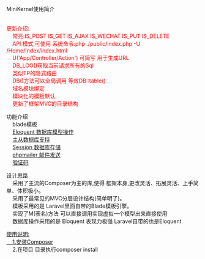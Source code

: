 MiniKernel使用简介</h1>

<p style="color:red;"><br>更新介绍:<br>
&nbsp;&nbsp;&nbsp;&nbsp;常亮:IS_POST IS_GET IS_AJAX IS_WECHAT IS_PUT IS_DELETE<br>
&nbsp;&nbsp;&nbsp;&nbsp;API 模式 可使用 系统命令:php ./public/index.php -U /Home/Index/index.html<br>
&nbsp;&nbsp;&nbsp;&nbsp;U('App/Controller/Action') 可简写 用于生成URL<br>
&nbsp;&nbsp;&nbsp;&nbsp;DB_LOG()获取当前请求所有的Sql<br>
&nbsp;&nbsp;&nbsp;&nbsp;类似TP的隐式路由<br>
&nbsp;&nbsp;&nbsp;&nbsp;DB()方法可以全局调用 等效DB::table()<br>
&nbsp;&nbsp;&nbsp;&nbsp;域名模块绑定<br>
&nbsp;&nbsp;&nbsp;&nbsp;模块化的模板默认<br>
&nbsp;&nbsp;&nbsp;&nbsp;更新了框架MVC的目录结构<br></p>


<p>功能介绍<br>
&nbsp;&nbsp;&nbsp;&nbsp;blade模板<br>
&nbsp;&nbsp;&nbsp;&nbsp;<a href="https://laravel.com/api/4.2/Illuminate/Database/Eloquent/Model.html">Eloquent 数据库模型操作</a><br>
&nbsp;&nbsp;&nbsp;&nbsp;<a href="https://github.com/itxiao6/MinKernel/wiki/%E4%B8%BB%E4%BB%8E%E6%95%B0%E6%8D%AE%E5%BA%93%E6%94%AF%E6%8C%81">主从数据库支持</a><br>
&nbsp;&nbsp;&nbsp;&nbsp;<a href="https://github.com/itxiao6/MinKernel/wiki/Session-%E6%95%B0%E6%8D%AE%E5%BA%93%E5%AD%98%E5%82%A8">Session 数据库存储</a><br>
&nbsp;&nbsp;&nbsp;&nbsp;<a href="https://github.com/itxiao6/MinKernel/wiki/%E9%82%AE%E4%BB%B6%E5%8F%91%E9%80%81">phpmailer 邮件发送</a><br>
&nbsp;&nbsp;&nbsp;&nbsp;<a href="https://github.com/itxiao6/MinKernel/wiki/%E9%AA%8C%E8%AF%81%E7%A0%81">验证码</a><br></p>

<p>设计思路<br>
&nbsp;&nbsp;&nbsp;&nbsp;采用了主流的Composer为主的库,使得 框架本身,更改灵活、拓展灵活、上手简单、体积极小。<br>
&nbsp;&nbsp;&nbsp;&nbsp;采用了最常见的MVC分层设计结构(简单明了)。<br>
&nbsp;&nbsp;&nbsp;&nbsp;模板采用的是 Laravel里面自带的Blade模板引擎。<br>
&nbsp;&nbsp;&nbsp;&nbsp;实现了M(表名)方法 可以直接调用实现虚拟一个模型出来直接使用<br>
&nbsp;&nbsp;&nbsp;&nbsp;数据库操作采用的是 Eloquent 表现力极强 Laravel自带的也是Eloquent<br></p>

<a href="https://github.com/itxiao6/MinKernel/wiki/%E5%AE%89%E8%A3%85%E9%85%8D%E7%BD%AE"><p>使用说明:<br>
&nbsp;&nbsp;&nbsp;&nbsp;1.安装Composer</a><br>
&nbsp;&nbsp;&nbsp;&nbsp;2.在项目 目录执行composer install<br></p></a>
